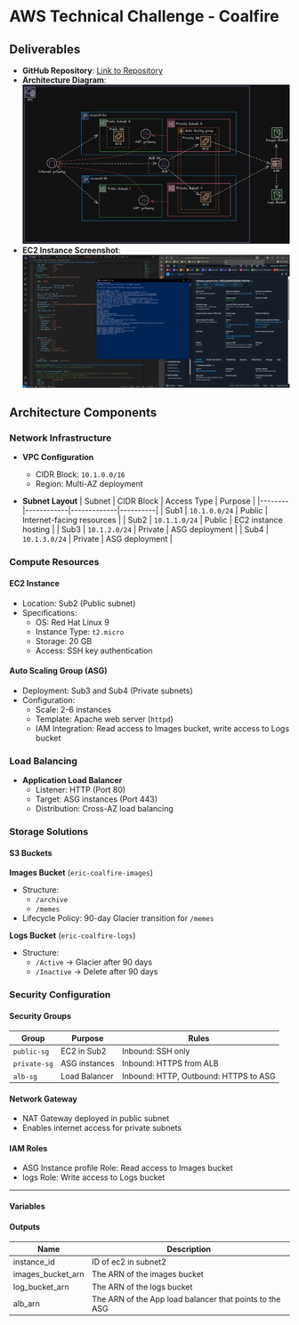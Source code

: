 # AWS Technical Challenge - Coalfire

## Deliverables

- **GitHub Repository**: [Link to Repository](https://github.com/asian-code/Coalfire-Tech-Challenge)
- **Architecture Diagram**:
  ![Architecture Diagram](https://github.com/asian-code/Coalfire-Tech-Challenge/blob/master/Other/diagram.png)
- **EC2 Instance Screenshot**:
  ![EC2 Screenshot](https://github.com/asian-code/Coalfire-Tech-Challenge/blob/master/Other/coalfire-ec2-screenshot.png)

## Architecture Components

### Network Infrastructure

- **VPC Configuration**
  - CIDR Block: `10.1.0.0/16`
  - Region: Multi-AZ deployment

- **Subnet Layout**
  | Subnet | CIDR Block | Access Type | Purpose |
  |--------|------------|-------------|----------|
  | Sub1 | `10.1.0.0/24` | Public | Internet-facing resources |
  | Sub2 | `10.1.1.0/24` | Public | EC2 instance hosting |
  | Sub3 | `10.1.2.0/24` | Private | ASG deployment |
  | Sub4 | `10.1.3.0/24` | Private | ASG deployment |

### Compute Resources

#### EC2 Instance
- Location: Sub2 (Public subnet)
- Specifications:
  - OS: Red Hat Linux 9
  - Instance Type: `t2.micro`
  - Storage: 20 GB
  - Access: SSH key authentication

#### Auto Scaling Group (ASG)
- Deployment: Sub3 and Sub4 (Private subnets)
- Configuration:
  - Scale: 2-6 instances
  - Template: Apache web server (`httpd`)
  - IAM Integration: Read access to Images bucket, write access to Logs bucket

### Load Balancing

- **Application Load Balancer**
  - Listener: HTTP (Port 80)
  - Target: ASG instances (Port 443)
  - Distribution: Cross-AZ load balancing

### Storage Solutions

#### S3 Buckets

**Images Bucket** (`eric-coalfire-images`)
- Structure:
  - `/archive`
  - `/memes`
- Lifecycle Policy: 90-day Glacier transition for `/memes`

**Logs Bucket** (`eric-coalfire-logs`)
- Structure:
  - `/Active` → Glacier after 90 days
  - `/Inactive` → Delete after 90 days

### Security Configuration

#### Security Groups

| Group | Purpose | Rules |
|-------|----------|-------|
| `public-sg` | EC2 in Sub2 | Inbound: SSH only |
| `private-sg` | ASG instances | Inbound: HTTPS from ALB |
| `alb-sg` | Load Balancer | Inbound: HTTP, Outbound: HTTPS to ASG |

#### Network Gateway
- NAT Gateway deployed in public subnet
- Enables internet access for private subnets

#### IAM Roles
- ASG Instance profile Role: Read access to Images bucket
- logs Role: Write access to Logs bucket

---
#### Variables

#### Outputs
| Name | Description |
|------|-------------|
| instance_id | ID of ec2 in subnet2 |
| images_bucket_arn | The ARN of the images bucket |
| log_bucket_arn | The ARN of the logs bucket |
| alb_arn | The ARN of the App load balancer that points to the ASG |

